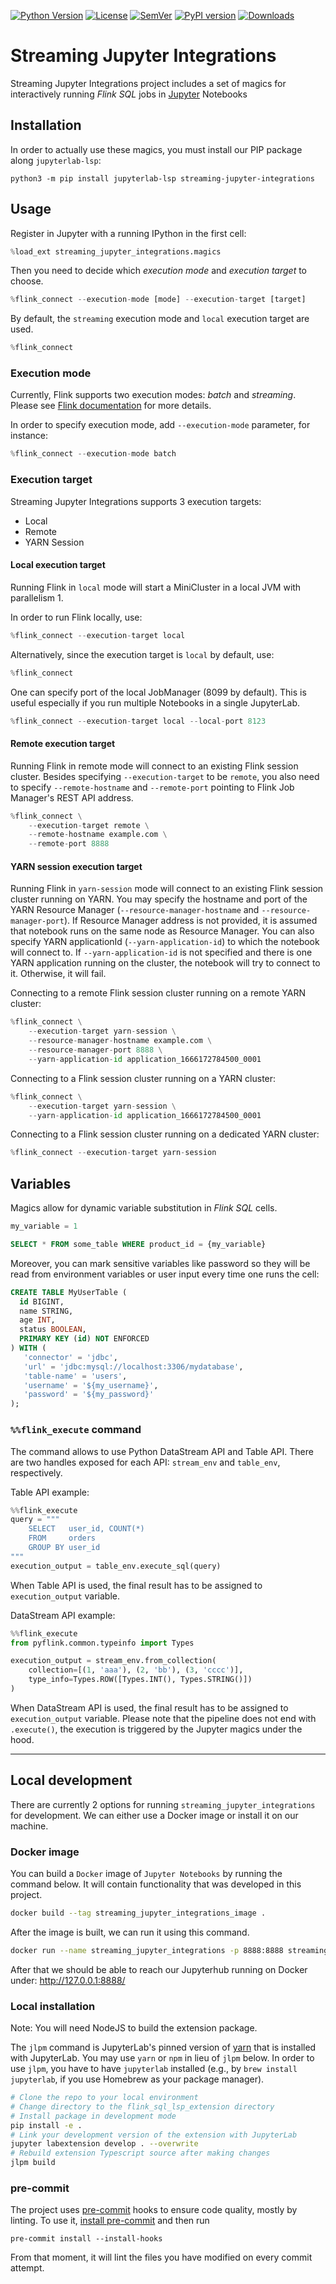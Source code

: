 [![Python Version](https://img.shields.io/badge/python-3.8-blue.svg)](https://github.com/getindata/streaming_jupyter_integrations)
[![License](https://img.shields.io/badge/license-Apache%202.0-blue.svg)](https://opensource.org/licenses/Apache-2.0)
[![SemVer](https://img.shields.io/badge/semver-2.0.0-green)](https://semver.org/)
[![PyPI version](https://badge.fury.io/py/streaming-jupyter-integrations.svg)](https://pypi.org/project/streaming-jupyter-integrations/)
[![Downloads](https://pepy.tech/badge/streaming_jupyter_integrations)](https://pepy.tech/badge/streaming_jupyter_integrations)

# Streaming Jupyter Integrations

Streaming Jupyter Integrations project includes a set of magics for interactively running _Flink SQL_  jobs in [Jupyter](https://jupyter.org/) Notebooks

## Installation

In order to actually use these magics, you must install our PIP package along `jupyterlab-lsp`:

```shell
python3 -m pip install jupyterlab-lsp streaming-jupyter-integrations
```

## Usage

Register in Jupyter with a running IPython in the first cell:

```python
%load_ext streaming_jupyter_integrations.magics
```

Then you need to decide which _execution mode_ and _execution target_ to choose.

```python
%flink_connect --execution-mode [mode] --execution-target [target]
```

By default, the `streaming` execution mode and `local` execution target are used.

```python
%flink_connect
```

### Execution mode

Currently, Flink supports two execution modes: _batch_ and _streaming_. Please see
[Flink documentation](https://nightlies.apache.org/flink/flink-docs-master/docs/dev/datastream/execution_mode/)
for more details.

In order to specify execution mode, add `--execution-mode` parameter, for instance:
```python
%flink_connect --execution-mode batch
```

### Execution target

Streaming Jupyter Integrations supports 3 execution targets:
* Local
* Remote
* YARN Session

#### Local execution target

Running Flink in `local` mode will start a MiniCluster in a local JVM with parallelism 1.

In order to run Flink locally, use:
```python
%flink_connect --execution-target local
```

Alternatively, since the execution target is `local` by default, use:
```python
%flink_connect
```

One can specify port of the local JobManager (8099 by default). This is useful especially if you run multiple
Notebooks in a single JupyterLab.

```python
%flink_connect --execution-target local --local-port 8123
```


#### Remote execution target

Running Flink in remote mode will connect to an existing Flink session cluster. Besides specifying `--execution-target`
to be `remote`, you also need to specify `--remote-hostname` and `--remote-port` pointing to Flink Job Manager's
REST API address.

```python
%flink_connect \
    --execution-target remote \
    --remote-hostname example.com \
    --remote-port 8888
```

#### YARN session execution target

Running Flink in `yarn-session` mode will connect to an existing Flink session cluster running on YARN. You may specify
the hostname and port of the YARN Resource Manager (`--resource-manager-hostname` and `--resource-manager-port`).
If Resource Manager address is not provided, it is assumed that notebook runs on the same node as Resource Manager.
You can also specify YARN applicationId (`--yarn-application-id`) to which the notebook will connect to.
If `--yarn-application-id` is not specified and there is one YARN application running on the cluster, the notebook will
try to connect to it. Otherwise, it will fail.

Connecting to a remote Flink session cluster running on a remote YARN cluster:
```python
%flink_connect \
    --execution-target yarn-session \
    --resource-manager-hostname example.com \
    --resource-manager-port 8888 \
    --yarn-application-id application_1666172784500_0001
```

Connecting to a Flink session cluster running on a YARN cluster:
```python
%flink_connect \
    --execution-target yarn-session \
    --yarn-application-id application_1666172784500_0001
```

Connecting to a Flink session cluster running on a dedicated YARN cluster:
```python
%flink_connect --execution-target yarn-session
```

## Variables
Magics allow for dynamic variable substitution in _Flink SQL_ cells.
```python
my_variable = 1
```
```sql
SELECT * FROM some_table WHERE product_id = {my_variable}
```

Moreover, you can mark sensitive variables like password so they will be read from environment variables or user input every time one runs the cell:
```sql
CREATE TABLE MyUserTable (
  id BIGINT,
  name STRING,
  age INT,
  status BOOLEAN,
  PRIMARY KEY (id) NOT ENFORCED
) WITH (
   'connector' = 'jdbc',
   'url' = 'jdbc:mysql://localhost:3306/mydatabase',
   'table-name' = 'users',
   'username' = '${my_username}',
   'password' = '${my_password}'
);
```

### `%%flink_execute` command

The command allows to use Python DataStream API and Table API. There are two handles exposed for each API:
`stream_env` and `table_env`, respectively.

Table API example:
```python
%%flink_execute
query = """
    SELECT   user_id, COUNT(*)
    FROM     orders
    GROUP BY user_id
"""
execution_output = table_env.execute_sql(query)
```

When Table API is used, the final result has to be assigned to `execution_output` variable.

DataStream API example:
```python
%%flink_execute
from pyflink.common.typeinfo import Types

execution_output = stream_env.from_collection(
    collection=[(1, 'aaa'), (2, 'bb'), (3, 'cccc')],
    type_info=Types.ROW([Types.INT(), Types.STRING()])
)
```

When DataStream API is used, the final result has to be assigned to `execution_output` variable. Please note that
the pipeline does not end with `.execute()`, the execution is triggered by the Jupyter magics under the hood.

---

## Local development

There are currently 2 options for running `streaming_jupyter_integrations` for development. We can either
use a Docker image or install it on our machine.

### Docker image

You can build a `Docker` image of `Jupyter Notebooks` by running the command below.
It will contain functionality that was developed in this project.
```bash
docker build --tag streaming_jupyter_integrations_image .
```

After the image is built, we can run it using this command.
```bash
docker run --name streaming_jupyter_integrations -p 8888:8888 streaming_jupyter_integrations_image
```

After that we should be able to reach our Jupyterhub running on Docker under:
http://127.0.0.1:8888/

### Local installation

Note: You will need NodeJS to build the extension package.

The `jlpm` command is JupyterLab's pinned version of
[yarn](https://yarnpkg.com/) that is installed with JupyterLab. You may use
`yarn` or `npm` in lieu of `jlpm` below. In order to use `jlpm`, you have to
have `jupyterlab` installed (e.g., by `brew install jupyterlab`, if you use
Homebrew as your package manager).

```bash
# Clone the repo to your local environment
# Change directory to the flink_sql_lsp_extension directory
# Install package in development mode
pip install -e .
# Link your development version of the extension with JupyterLab
jupyter labextension develop . --overwrite
# Rebuild extension Typescript source after making changes
jlpm build
```

### pre-commit

The project uses [pre-commit](https://pre-commit.com/) hooks to ensure code quality, mostly by linting.
To use it, [install pre-commit](https://pre-commit.com/#install) and then run
```shell
pre-commit install --install-hooks
```
From that moment, it will lint the files you have modified on every commit attempt.
